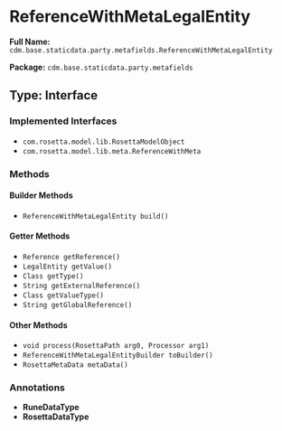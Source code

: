# ReferenceWithMetaLegalEntity

**Full Name:** `cdm.base.staticdata.party.metafields.ReferenceWithMetaLegalEntity`

**Package:** `cdm.base.staticdata.party.metafields`

## Type: Interface

### Implemented Interfaces

- `com.rosetta.model.lib.RosettaModelObject`
- `com.rosetta.model.lib.meta.ReferenceWithMeta`

### Methods

#### Builder Methods

- `ReferenceWithMetaLegalEntity build()`

#### Getter Methods

- `Reference getReference()`
- `LegalEntity getValue()`
- `Class getType()`
- `String getExternalReference()`
- `Class getValueType()`
- `String getGlobalReference()`

#### Other Methods

- `void process(RosettaPath arg0, Processor arg1)`
- `ReferenceWithMetaLegalEntityBuilder toBuilder()`
- `RosettaMetaData metaData()`

### Annotations

- **RuneDataType**
- **RosettaDataType**

